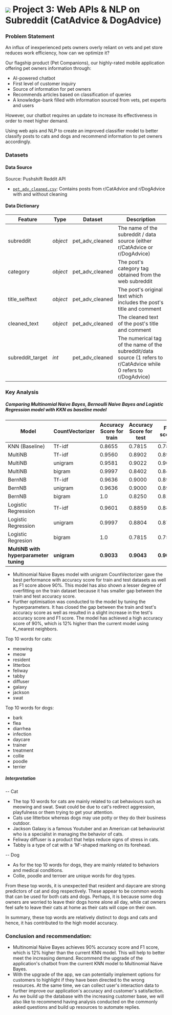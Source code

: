 # ![](https://ga-dash.s3.amazonaws.com/production/assets/logo-9f88ae6c9c3871690e33280fcf557f33.png) Project 3: Web APIs & NLP on Subreddit (CatAdvice & DogAdvice)

### Problem Statement

An influx of inexperienced pets owners overly reliant on vets and pet store reduces work efficiency, how can we optimize it?

Our flagship product (Pet Companions), our highly-rated mobile application offering pet owners information through:
- AI-powered chatbot 
 - First level of customer inquiry
 - Source of information for pet owners
- Recommends articles based on classification of queries
- A knowledge-bank filled with information sourced from vets, pet experts and users

However, our chatbot requires an update to increase its effectiveness in order to meet higher demand.

Using web apis and NLP to create an improved classifier model to better classify posts to cats and dogs and recommend information to pet owners accordingly.

### Datasets

#### Data Source
Source: Pushshift Reddit API 

* [`pet_adv_cleaned.csv`](./data/pet_adv_cleaned.csv): Contains posts from r/CatAdvice and r/DogAdvice with and without cleaning

#### Data Dictionary

|Feature|Type|Dataset|Description|
|---|---|---|---|
|subreddit|*object*|pet_adv_cleaned|The name of the subreddit / data source (either r/CatAdvice or r/DogAdvice)|
|category|*object*|pet_adv_cleaned|The post's category tag obtained from the web subreddit|
|title_selftext|*object*|pet_adv_cleaned|The post's original text which includes the post's title and comment|
|cleaned_text|*object*|pet_adv_cleaned|The cleaned text of the post's title and comment|
|subreddit_target|*int*|pet_adv_cleaned|The numerical tag of the name of the subreddit/data source (1 refers to r/CatAdvice while 0 refers to r/DogAdvice)|

### Key Analysis

##### Comparing Multinomial Naive Bayes, Bernoulli Naive Bayes and Logistic Regression model with KKN as baseline model


|     Model                              | CountVectorizer | Accuracy Score for train | Accuracy Score for test | F1 score |
|-|-|-|-|-|
| KNN (Baseline)                         | Tf-idf          | 0.8655                   | 0.7815                  | 0.7895    |
| MultiNB                                | Tf-idf          | 0.9560                   | 0.8902                  | 0.8915    |
| MultiNB                                | unigram         | 0.9581                   | 0.9022                  | 0.9002    |
| MultiNB                                | bigram          | 0.9997                   | 0.8402                  | 0.8477    |
| BernNB                                 | Tf-idf          | 0.9636                   | 0.9000                  | 0.8978    |
| BernNB                                 | unigram         | 0.9636                   | 0.9000                  | 0.8978    |
| BernNB                                 | bigram          | 1.0                      | 0.8250                  | 0.8156    |
| Logistic Regression                    | Tf-idf          | 0.9601                   | 0.8859                  | 0.8805    |
| Logistic Regression                    | unigram         | 0.9997                   | 0.8804                  | 0.8786    |
| Logistic Regresion                     | bigram          | 1.0                      | 0.7815                  | 0.7599    |    
| **MultiNB with hyperparameter tuning** | **unigram**     | **0.9033**               |**0.9043**               |**0.9016** |


- Multinomial Naive Bayes model with unigram CountVectorizer gave the best performance with accuracy score for train and test datasets as well as F1 score above 90%. This model has also shown a lesser degree of overfitting on the train dataset because it has smaller gap between the train and test accuracy score.
- Further optimisation was conducted to the model by tuning the hyperparameters. It has closed the gap between the train and test's accuracy score as well as resulted in a slight increase in the test's accuracy score and F1 score. The model has achieved a high accuracy score of 90%, which is 12% higher than the current model using K_nearest neighbors.

Top 10 words for cats:
- meowing          
- meow             
- resident         
- litterbox        
- feliway          
- tabby            
- diffuser         
- galaxy           
- jackson          
- swat             

Top 10 words for dogs:
- bark            
- flea            
- diarrhea        
- infection       
- daycare         
- trainer         
- treatment       
- collie          
- poodle          
- terrier         

##### Interpretation
-- Cat
- The top 10 words for cats are mainly related to cat behaviours such as meowing and swat. Swat could be due to cat's redirect aggression, playfulness or them trying to get your attention. 
- Cats use litterbox whereas dogs may use potty or they do their business outdoor. 
- Jackson Galaxy is a famous Youtuber and an American cat behaviourist who is a specialist in managing the behavior of cats. 
- Feliway diffuser is a product that helps reduce signs of stress in cats.
- Tabby is a type of cat with a 'M'-shaped marking on its forehead. 

-- Dog
- As for the top 10 words for dogs, they are mainly related to behaviors and medical conditions. 
- Collie, poodle and terroer are unique words for dog types. 


From these top words, it is unexpected that resident and daycare are strong predictors of cat and dog respectively. These appear to be common words that can be used for both cats and dogs. Perhaps, it is because some dog owners are worried to leave their dogs home alone all day, while cat owners feel safe to leave their cats at home as their cats will cope on their own. 

In summary, these top words are relatively distinct to dogs and cats and hence, it has contributed to the high model accuracy. 

### Conclusion and recommendation:

- Multinomial Naive Bayes achieves 90% accuracy score and F1 score, which is 12% higher than the current KNN model. This will help to better meet the increasing demand. Recommend the upgrade of the application's chatbot from the current KNN model to Multinomial Naive Bayes.
- With the upgrade of the app, we can potentially implement options for customers to highlight if they have been directed to the wrong resources. At the same time, we can collect user's interaction data to further improve our application's accuracy and customer's satisfaction.
- As we build up the database with the increasing customer base, we will also like to recommend having analysis conducted on the commonly asked questions and build up resources to automate replies.
